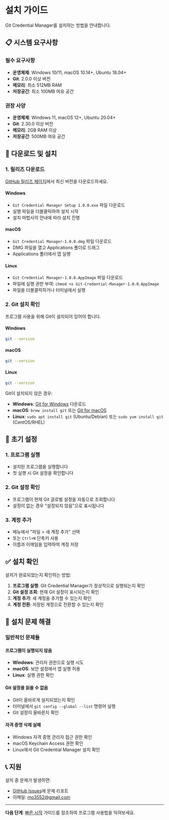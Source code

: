 # 설치 가이드

Git Credential Manager를 설치하는 방법을 안내합니다.

## 📋 시스템 요구사항

### 필수 요구사항

-   **운영체제**: Windows 10/11, macOS 10.14+, Ubuntu 18.04+
-   **Git**: 2.0.0 이상 버전
-   **메모리**: 최소 512MB RAM
-   **저장공간**: 최소 100MB 여유 공간

### 권장 사양

-   **운영체제**: Windows 11, macOS 12+, Ubuntu 20.04+
-   **Git**: 2.30.0 이상 버전
-   **메모리**: 2GB RAM 이상
-   **저장공간**: 500MB 여유 공간

## 🚀 다운로드 및 설치

### 1. 릴리즈 다운로드

[GitHub 릴리즈 페이지](https://github.com/mo3552/Github-Account-Switcher-Web/releases)에서 최신 버전을 다운로드하세요.

#### Windows

-   `Git Credential Manager Setup 1.0.0.exe` 파일 다운로드
-   실행 파일을 더블클릭하여 설치 시작
-   설치 마법사의 안내에 따라 설치 진행

#### macOS

-   `Git Credential Manager-1.0.0.dmg` 파일 다운로드
-   DMG 파일을 열고 Applications 폴더로 드래그
-   Applications 폴더에서 앱 실행

#### Linux

-   `Git Credential Manager-1.0.0.AppImage` 파일 다운로드
-   파일에 실행 권한 부여: `chmod +x Git-Credential-Manager-1.0.0.AppImage`
-   파일을 더블클릭하거나 터미널에서 실행

### 2. Git 설치 확인

프로그램 사용을 위해 Git이 설치되어 있어야 합니다.

#### Windows

```bash
git --version
```

#### macOS

```bash
git --version
```

#### Linux

```bash
git --version
```

Git이 설치되지 않은 경우:

-   **Windows**: [Git for Windows](https://git-scm.com/download/win) 다운로드
-   **macOS**: `brew install git` 또는 [Git for macOS](https://git-scm.com/download/mac)
-   **Linux**: `sudo apt install git` (Ubuntu/Debian) 또는 `sudo yum install git` (CentOS/RHEL)

## 🔧 초기 설정

### 1. 프로그램 실행

-   설치된 프로그램을 실행합니다
-   첫 실행 시 Git 설정을 확인합니다

### 2. Git 설정 확인

-   프로그램이 현재 Git 글로벌 설정을 자동으로 조회합니다
-   설정이 없는 경우 "설정되지 않음"으로 표시됩니다

### 3. 계정 추가

-   메뉴에서 "파일 > 새 계정 추가" 선택
-   또는 `Ctrl+N` 단축키 사용
-   이름과 이메일을 입력하여 계정 저장

## ✅ 설치 확인

설치가 완료되었는지 확인하는 방법:

1. **프로그램 실행**: Git Credential Manager가 정상적으로 실행되는지 확인
2. **Git 설정 조회**: 현재 Git 설정이 표시되는지 확인
3. **계정 추가**: 새 계정을 추가할 수 있는지 확인
4. **계정 전환**: 저장된 계정으로 전환할 수 있는지 확인

## 🐛 설치 문제 해결

### 일반적인 문제들

#### 프로그램이 실행되지 않음

-   **Windows**: 관리자 권한으로 실행 시도
-   **macOS**: 보안 설정에서 앱 실행 허용
-   **Linux**: 실행 권한 확인

#### Git 설정을 읽을 수 없음

-   Git이 올바르게 설치되었는지 확인
-   터미널에서 `git config --global --list` 명령어 실행
-   Git 설정이 올바른지 확인

#### 자격 증명 삭제 실패

-   Windows 자격 증명 관리자 접근 권한 확인
-   macOS Keychain Access 권한 확인
-   Linux에서 Git Credential Manager 설치 확인

## 📞 지원

설치 중 문제가 발생하면:

-   [GitHub Issues](https://github.com/mo3552/Github-Account-Switcher-Web/issues)에 문제 리포트
-   이메일: mo3552@gmail.com

---

**다음 단계**: [빠른 시작](Quick-Start) 가이드를 참조하여 프로그램 사용법을 익혀보세요.
